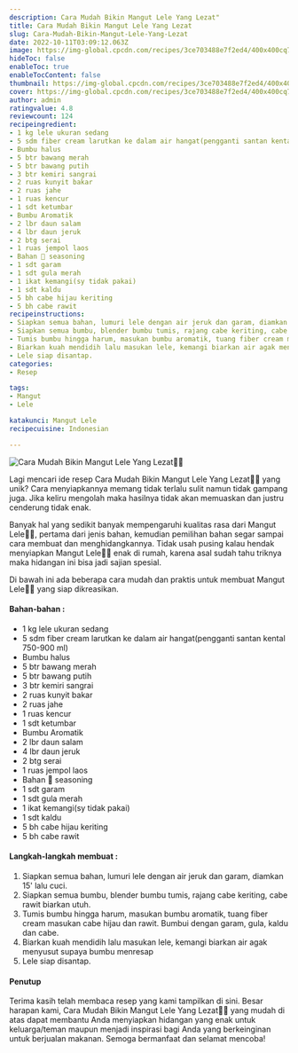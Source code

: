 ```yaml
---
description: Cara Mudah Bikin Mangut Lele Yang Lezat"
title: Cara Mudah Bikin Mangut Lele Yang Lezat
slug: Cara-Mudah-Bikin-Mangut-Lele-Yang-Lezat
date: 2022-10-11T03:09:12.063Z
image: https://img-global.cpcdn.com/recipes/3ce703488e7f2ed4/400x400cq70/photo.jpg
hideToc: false
enableToc: true
enableTocContent: false
thumbnail: https://img-global.cpcdn.com/recipes/3ce703488e7f2ed4/400x400cq70/photo.jpg
cover: https://img-global.cpcdn.com/recipes/3ce703488e7f2ed4/400x400cq70/photo.jpg
author: admin
ratingvalue: 4.8
reviewcount: 124
recipeingredient:
- 1 kg lele ukuran sedang
- 5 sdm fiber cream larutkan ke dalam air hangat(pengganti santan kental 750-900 ml)
- Bumbu halus
- 5 btr bawang merah
- 5 btr bawang putih
- 3 btr kemiri sangrai
- 2 ruas kunyit bakar
- 2 ruas jahe
- 1 ruas kencur
- 1 sdt ketumbar
- Bumbu Aromatik
- 2 lbr daun salam
- 4 lbr daun jeruk
- 2 btg serai
- 1 ruas jempol laos
- Bahan 🧂 seasoning
- 1 sdt garam
- 1 sdt gula merah
- 1 ikat kemangi(sy tidak pakai)
- 1 sdt kaldu
- 5 bh cabe hijau keriting
- 5 bh cabe rawit
recipeinstructions:
- Siapkan semua bahan, lumuri lele dengan air jeruk dan garam, diamkan 15' lalu cuci.
- Siapkan semua bumbu, blender bumbu tumis, rajang cabe keriting, cabe rawit biarkan utuh.
- Tumis bumbu hingga harum, masukan bumbu aromatik, tuang fiber cream masukan cabe hijau dan rawit. Bumbui dengan garam, gula, kaldu dan cabe.
- Biarkan kuah mendidih lalu masukan lele, kemangi biarkan air agak menyusut supaya bumbu menresap
- Lele siap disantap.
categories:
- Resep

tags:
- Mangut
- Lele

katakunci: Mangut Lele
recipecuisine: Indonesian

---
```


![Cara Mudah Bikin Mangut Lele Yang Lezat👩‍🍳](https://img-global.cpcdn.com/recipes/3ce703488e7f2ed4/400x400cq70/photo.jpg)

Lagi mencari ide resep Cara Mudah Bikin Mangut Lele Yang Lezat👩‍🍳 yang unik? Cara menyiapkannya memang tidak terlalu sulit namun tidak gampang juga. Jika keliru mengolah maka hasilnya tidak akan memuaskan dan justru cenderung tidak enak.

Banyak hal yang sedikit banyak mempengaruhi kualitas rasa dari Mangut Lele👩‍🍳, pertama dari jenis bahan, kemudian pemilihan bahan segar sampai cara membuat dan menghidangkannya. Tidak usah pusing kalau hendak menyiapkan Mangut Lele👩‍🍳 enak di rumah, karena asal sudah tahu triknya maka hidangan ini bisa jadi sajian spesial.

Di bawah ini ada beberapa cara mudah dan praktis untuk membuat Mangut Lele👩‍🍳 yang siap dikreasikan.

<!--inarticleads1-->

#### Bahan-bahan :

- 1 kg lele ukuran sedang
- 5 sdm fiber cream larutkan ke dalam air hangat(pengganti santan kental 750-900 ml)
- Bumbu halus
- 5 btr bawang merah
- 5 btr bawang putih
- 3 btr kemiri sangrai
- 2 ruas kunyit bakar
- 2 ruas jahe
- 1 ruas kencur
- 1 sdt ketumbar
- Bumbu Aromatik
- 2 lbr daun salam
- 4 lbr daun jeruk
- 2 btg serai
- 1 ruas jempol laos
- Bahan 🧂 seasoning
- 1 sdt garam
- 1 sdt gula merah
- 1 ikat kemangi(sy tidak pakai)
- 1 sdt kaldu
- 5 bh cabe hijau keriting
- 5 bh cabe rawit

<!--inarticleads2-->

#### Langkah-langkah membuat :

1. Siapkan semua bahan, lumuri lele dengan air jeruk dan garam, diamkan 15' lalu cuci.
1. Siapkan semua bumbu, blender bumbu tumis, rajang cabe keriting, cabe rawit biarkan utuh.
1. Tumis bumbu hingga harum, masukan bumbu aromatik, tuang fiber cream masukan cabe hijau dan rawit. Bumbui dengan garam, gula, kaldu dan cabe.
1. Biarkan kuah mendidih lalu masukan lele, kemangi biarkan air agak menyusut supaya bumbu menresap
1. Lele siap disantap.

#### Penutup

Terima kasih telah membaca resep yang kami tampilkan di sini. Besar harapan kami, Cara Mudah Bikin Mangut Lele Yang Lezat👩‍🍳 yang mudah di atas dapat membantu Anda menyiapkan hidangan yang enak untuk keluarga/teman maupun menjadi inspirasi bagi Anda yang berkeinginan untuk berjualan makanan. Semoga bermanfaat dan selamat mencoba!